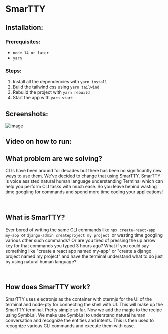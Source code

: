 # SmarTTY

## Installation:

### Prerequisites:
- `node 14 or later`
- `yarn`

### Steps:

1. Install all the dependencies with `yarn install`
2. Build the tailwind css using `yarn tailwind`
3. Rebuild the project with `yarn rebuild`
4. Start the app with `yarn start`

## Screenshots:
![image](https://user-images.githubusercontent.com/74904820/163593893-92fab730-d81b-40ba-8f38-536352a6af50.png)


## Video on how to run:

## What problem are we solving?  

CLIs have been around for decades but there has been no significantly new ways to use them. We've decided to change that using SmarTTY. SmarTTY is voice assisted natural human language understanding Terminal which can help you perform CLI tasks with much ease. So you leave behind wasting time googling for commands and spend more time coding your applications!

<br>

## What is SmarTTY?  

Ever bored of writing the same CLI commands like `npx create-react-app my-app `or `django-admin createproject my project `or wasting time googling various other such commands? Or are you tired of pressing the up arrow key for that commands you typed 3 hours ago? What if you could say something like "create a react app named my-app" or "create a django project named my project" and have the terminal understand what to do just by using natural human language?

<br>

## How does SmarTTY work?  

SmarTTY uses electronjs as the container with xtermjs for the UI of the terminal and node-pty for connecting the shell with UI.
This will make up the SmarTTY terminal. Pretty simple so far. Now we add the magic to the recipe using Symbl.ai. We make use
Symbl.ai to understand natural human conversation and recognize the entities and intents. This is then used to recognize various CLI commands and execute them with ease.
